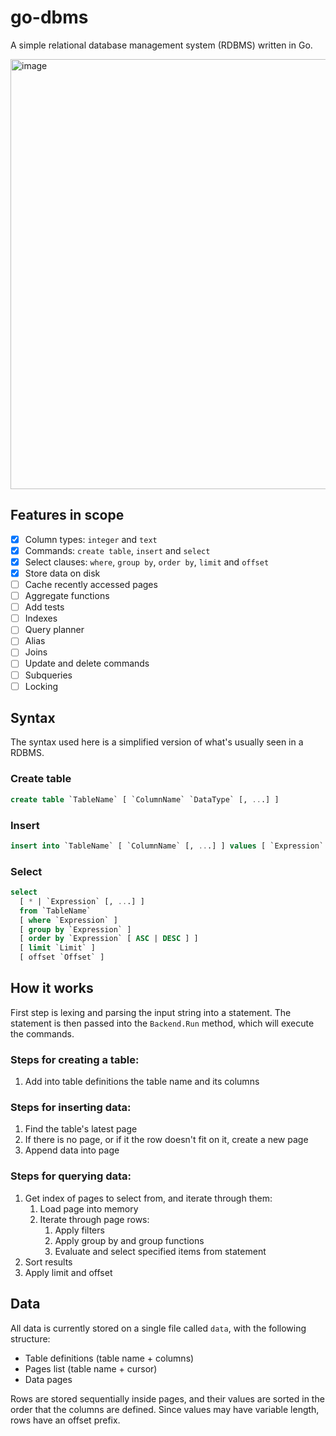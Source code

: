 # go-dbms

A simple relational database management system (RDBMS) written in Go.

<img width="688" alt="image" src="https://github.com/lsmacedo/go-dbms/assets/29143487/10edb2fd-88b2-4d6b-9d90-e35157497a66">

## Features in scope

- [x] Column types: `integer` and `text`
- [x] Commands: `create table`, `insert` and `select`
- [x] Select clauses: `where`, `group by`, `order by`, `limit` and `offset`
- [x] Store data on disk
- [ ] Cache recently accessed pages
- [ ] Aggregate functions
- [ ] Add tests
- [ ] Indexes
- [ ] Query planner
- [ ] Alias
- [ ] Joins
- [ ] Update and delete commands
- [ ] Subqueries
- [ ] Locking

## Syntax

The syntax used here is a simplified version of what's usually seen in a RDBMS.

### Create table

```sql
create table `TableName` [ `ColumnName` `DataType` [, ...] ]
```

### Insert

```sql
insert into `TableName` [ `ColumnName` [, ...] ] values [ `Expression` [, ...] ]
```

### Select

```sql
select
  [ * | `Expression` [, ...] ]
  from `TableName`
  [ where `Expression` ]
  [ group by `Expression` ]
  [ order by `Expression` [ ASC | DESC ] ]
  [ limit `Limit` ]
  [ offset `Offset` ]
```

## How it works

First step is lexing and parsing the input string into a statement.
The statement is then passed into the `Backend.Run` method, which will
execute the commands.

### Steps for creating a table:

1.  Add into table definitions the table name and its columns

### Steps for inserting data:

1.  Find the table's latest page
2.  If there is no page, or if it the row doesn't fit on it, create a new page
3.  Append data into page

### Steps for querying data:

1.  Get index of pages to select from, and iterate through them:
    1. Load page into memory
    2. Iterate through page rows:
       1. Apply filters
       2. Apply group by and group functions
       3. Evaluate and select specified items from statement
2.  Sort results
3.  Apply limit and offset

## Data

All data is currently stored on a single file called `data`, with the following
structure:

- Table definitions (table name + columns)
- Pages list (table name + cursor)
- Data pages

Rows are stored sequentially inside pages, and their values are sorted in the order
that the columns are defined. Since values may have variable length, rows have an
offset prefix.
